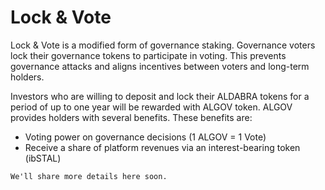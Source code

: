 <!--
order: 8
-->

# Lock & Vote

Lock & Vote is a modified form of governance staking. Governance voters lock their governance tokens to participate in voting. This prevents governance attacks and aligns incentives between voters and long-term holders.

Investors who are willing to deposit and lock their ALDABRA tokens for a period of up to one year will be rewarded with ALGOV token. ALGOV provides holders with several benefits. These benefits are:
- Voting power on governance decisions (1 ALGOV = 1 Vote)
- Receive a share of platform revenues via an interest-bearing token (ibSTAL)

`We'll share more details here soon.`